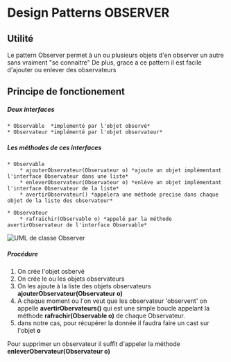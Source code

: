 # Design Patterns **OBSERVER** #

## Utilité ##

Le pattern Observer permet à un ou plusieurs objets d'en observer un autre sans vraiment "se connaitre"
De plus, grace a ce pattern il est facile d'ajouter ou enlever des observateurs

## Principe de fonctionement ##

##### Deux interfaces #####
	* Observable  *implementé par l'objet observé*
	* Observateur *implémenté par l'objet observateur*

##### Les méthodes de ces interfaces #####
	* Observable
		* ajouterObservateur(Observateur o) *ajoute un objet implémentant l'interface Observateur dans une liste*
		* enleverObservateur(Observateur o) *enlève un objet implémentant l'interface Observateur de la liste*
		* avertirObservateur() *appelera une méthode precise dans chaque objet de la liste des observateur*

	* Observateur
		* rafraichir(Observable o) *appelé par la méthode avertirObservateur de l'interface Observable*

![UML de classe Observer](https://github.com/EmerickSalmon/Emerick-Salmon/tree/master/DesignPatterns/src/obsever/DiagrammeDeClasses.png)

##### Procédure #####
1. On crée l'objet osbervé
2. On crée le ou les objets observateurs
3. On les ajoute à la liste des objets observateurs **ajouterObservateur(Observateur o)** 
4. A chaque moment ou l'on veut que les observateur 'observent' on appelle **avertirObervateurs()** qui est une simple boucle appelant la méthode **rafrachir(Observable o)** de chaque Observateur.
5. dans notre cas, pour récupérer la donnée il faudra faire un cast sur l'objet **o**

Pour supprimer un observateur il suffit d'appeler la méthode **enleverObervateur(Observateur o)**
